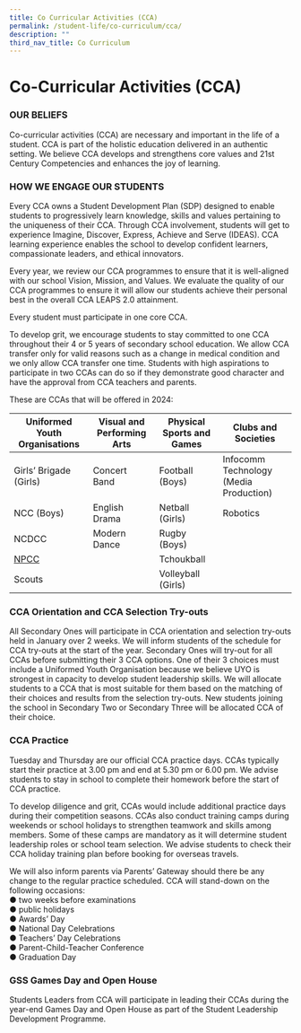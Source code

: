 ```yaml
---
title: Co Curricular Activities (CCA)
permalink: /student-life/co-curriculum/cca/
description: ""
third_nav_title: Co Curriculum
---
```

# Co-Curricular Activities (CCA)

### OUR BELIEFS
Co-curricular activities (CCA) are necessary and important in the life of a student. CCA is part of the holistic education delivered in an authentic setting. We believe CCA develops and strengthens core values and 21st Century Competencies and enhances the joy of learning.

### HOW WE ENGAGE OUR STUDENTS

Every CCA owns a Student Development Plan (SDP) designed to enable students to progressively learn knowledge, skills and values pertaining to the uniqueness of their CCA. Through CCA involvement, students will get to experience Imagine, Discover, Express, Achieve and Serve (IDEAS). CCA learning experience enables the school to develop confident learners, compassionate leaders, and ethical innovators. 

Every year, we review our CCA programmes to ensure that it is well-aligned with our school Vision, Mission, and Values. We evaluate the quality of our CCA programmes to ensure it will allow our students achieve their personal best in the overall CCA LEAPS 2.0 attainment.

Every student must participate in one core CCA. 

To develop grit, we encourage students to stay committed to one CCA throughout their 4 or 5 years of secondary school education. We allow CCA transfer only for valid reasons such as a change in medical condition and we only allow CCA transfer one time. Students with high aspirations to participate in two CCAs can do so if they demonstrate good character and have the approval from CCA teachers and parents.

These are CCAs that will be offered in 2024:


| Uniformed Youth Organisations| Visual and Performing Arts	 | Physical Sports and Games |Clubs and Societies |
| -------- | -------- | -------- |-------- |
| Girls’ Brigade (Girls) | Concert Band  | Football (Boys)    |Infocomm Technology (Media Production)    |
| NCC (Boys) | English Drama   | Netball (Girls)   |Robotics   |
| NCDCC   | Modern Dance  | Rugby (Boys)    |    |
| [NPCC](/cca/uniformed-groups/npcc) |    | Tchoukball  |   |
| Scouts	 |     | Volleyball (Girls)  |   |

### CCA Orientation and CCA Selection Try-outs

All Secondary Ones will participate in CCA orientation and selection try-outs held in January over 2 weeks. We will inform students of the schedule for CCA try-outs at the start of the year. Secondary Ones will try-out for all CCAs before submitting their 3 CCA options. One of their 3 choices must include a Uniformed Youth Organisation because we believe UYO is strongest in capacity to develop student leadership skills. We will allocate students to a CCA that is most suitable for them based on the matching of their choices and results from the selection try-outs. New students joining the school in Secondary Two or Secondary Three will be allocated CCA of their choice.


### CCA Practice

Tuesday and Thursday are our official CCA practice days. CCAs typically start their practice at 3.00 pm and end at 5.30 pm or 6.00 pm. We advise students to stay in school to complete their homework before the start of CCA practice. 

To develop diligence and grit, CCAs would include additional practice days during their competition seasons. CCAs also conduct training camps during weekends or school holidays to strengthen teamwork and skills among members. Some of these camps are mandatory as it will determine student leadership roles or school team selection. We advise students to check their CCA holiday training plan before booking for overseas travels. 

We will also inform parents via Parents’ Gateway should there be any change to the regular practice scheduled. CCA will stand-down on the following occasions: <br>
●	two weeks before examinations <br>
●	public holidays <br>
●	Awards’ Day<br>
●	National Day Celebrations<br>
●	Teachers’ Day Celebrations<br>
●	Parent-Child-Teacher Conference <br>
●	Graduation Day<br>


### GSS Games Day and Open House
Students Leaders from CCA will participate in leading their CCAs during the year-end Games Day and Open House as part of the Student Leadership Development Programme.